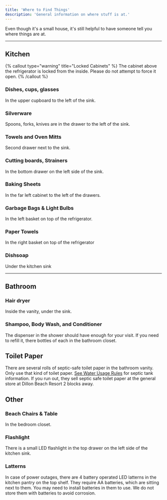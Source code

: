 ```yaml
---
title: 'Where to Find Things'
description: 'General information on where stuff is at.'
---
```


Even though it's a small house, it's still helpful to have someone tell you where things are at.

---

## Kitchen

{% callout type="warning" title="Locked Cabinets" %}
The cabinet above the refrigerator is locked from the inside. Please do not attempt to force it open.
{% /callout %}

### Dishes, cups, glasses

In the upper cupboard to the left of the sink.

### Silverware

Spoons, forks, knives are in the drawer to the left of the sink.

### Towels and Oven Mitts

Second drawer next to the sink.

### Cutting boards, Strainers

In the bottom drawer on the left side of the sink.

### Baking Sheets

In the far left cabinet to the left of the drawers.

### Garbage Bags & Light Bulbs

In the left basket on top of the refrigerator.

### Paper Towels

In the right basket on top of the refrigerator

### Dishsoap

Under the kitchen sink

---

## Bathroom

### Hair dryer

Inside the vanity, under the sink.

### Shampoo, Body Wash, and Conditioner

The dispenser in the shower should have enough for your visit. If you need to refill it, there bottles of each in the bathroom closet.

## Toilet Paper

There are several rolls of septic-safe toilet paper in the bathroom vanity. Only use that kind of toilet paper. [See Water Usage Rules](/docs/water-usage) for septic tank information. If you run out, they sell septic safe toilet paper at the general store at Dillon Beach Resort 2 blocks away.

## Other

### Beach Chairs & Table

In the bedroom closet.

### Flashlight

There is a small LED flashlight in the top drawer on the left side of the kitchen sink.

### Latterns

In case of power outages, there are 4 battery operated LED latterns in the kitchen pantry on the top shelf. They require AA batteries, which are sitting next to them. You may need to install batteries in them to use. We do not store them with batteries to avoid corrosion.
